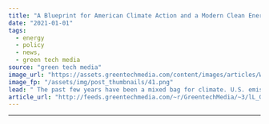 ```yaml
---
title: "A Blueprint for American Climate Action and a Modern Clean Energy Economy"
date: "2021-01-01"
tags: 
  - energy
  - policy
  - news,
  - green tech media
source: "green tech media"
image_url: "https://assets.greentechmedia.com/content/images/articles/Wind_Iowa_XL_1.jpg"
image_fp: "/assets/img/post_thumbnails/41.png"
lead: " The past few years have been a mixed bag for climate. U.S. emissions declined to their lowest level in three decade this year, but these reductions came at an incredible cost as the economy shut down amid the coronavirus pandemic. The challenge now  ..."
article_url: "http://feeds.greentechmedia.com/~r/GreentechMedia/~3/lL_G0yjHSf8/a-blueprint-for-american-climate-action-and-a-modern-clean-energy-economy"
---
```


---

